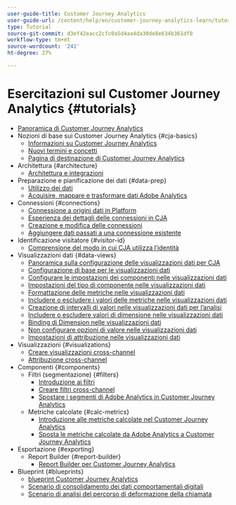 ```yaml
---
user-guide-title: Customer Journey Analytics
user-guide-url: /content/help/en/customer-journey-analytics-learn/tutorials/overview.html
type: Tutorial
source-git-commit: d3ef42eacc2cfc0a5d4aa4da30de8e634b361df8
workflow-type: tm+mt
source-wordcount: '241'
ht-degree: 27%

---
```



# Esercitazioni sul Customer Journey Analytics {#tutorials}

+ [Panoramica di Customer Journey Analytics](overview.md)
+ Nozioni di base sui Customer Journey Analytics {#cja-basics}
   + [Informazioni su Customer Journey Analytics](cja-basics/understanding-customer-journey-analytics.md)
   + [Nuovi termini e concetti](cja-basics/new-terms-and-concepts-in-cja.md)
   + [Pagina di destinazione di Customer Journey Analytics](cja-basics/customer-journey-analytics-landing-page.md)
+ Architettura {#architecture}
   + [Architettura e integrazioni](architecture/architecture-and-integrations-of-cja.md)
+ Preparazione e pianificazione dei dati {#data-prep}
   + [Utilizzo dei dati](data-prep/working-with-data-in-cja.md)
   + [Acquisire, mappare e trasformare dati Adobe Analytics](data-prep/ingest-map-and-transform-adobe-analytics-data.md)
+ Connessioni {#connections}
   + [Connessione a origini dati in Platform](connections/connecting-customer-journey-analytics-to-data-sources-in-platform.md)
   + [Esperienza dei dettagli delle connessioni in CJA](connections/connections-details-experience-in-cja.md)
   + [Creazione e modifica delle connessioni](connections/cja-connections-creation-and-edit-experience.md)
   + [Aggiungere dati passati a una connessione esistente](connections/add-past-data-to-an-existing-connection-in-cja.md)
+ Identificazione visitatore {#visitor-id}
   + [Comprensione del modo in cui CJA utilizza l’identità](visitor-id/understanding-how-customer-journey-analytics-uses-identity.md)
+ Visualizzazioni dati {#data-views}
   + [Panoramica sulla configurazione delle visualizzazioni dati per CJA](data-views/overview-of-configuring-data-views-for-cja.md)
   + [Configurazione di base per le visualizzazioni dati](data-views/basic-configuration-for-data-views.md)
   + [Configurare le impostazioni dei componenti nelle visualizzazioni dati](data-views/configuring-component-settings-in-data-views.md)
   + [Impostazioni del tipo di componente nelle visualizzazioni dati](data-views/component-type-settings-in-data-views.md)
   + [Formattazione delle metriche nelle visualizzazioni dati](data-views/formatting-metrics-in-data-views.md)
   + [Includere o escludere i valori delle metriche nelle visualizzazioni dati](data-views/include-or-exclude-metric-values-in-data-views.md)
   + [Creazione di intervalli di valori nelle visualizzazioni dati per l’analisi](data-views/creating-value-buckets-in-data-views-for-analysis.md)
   + [Includere o escludere valori di dimensione nelle visualizzazioni dati](data-views/include-or-exclude-dimension-values-in-data-views.md)
   + [Binding di Dimension nelle visualizzazioni dati](data-views/binding-dimensions-in-data-views.md)
   + [Non configurare opzioni di valore nelle visualizzazioni dati](data-views/configure-no-value-options-in-data-views.md)
   + [Impostazioni di attribuzione nelle visualizzazioni dati](data-views/attribution-settings-in-data-views.md)
+ Visualizzazioni {#visualizations}
   + [Creare visualizzazioni cross-channel](visualizations/creating-cross-channel-visualizations-in-customer-journey-analytics.md)
   + [Attribuzione cross-channel](visualizations/cross-channel-attribution-in-customer-journey-analytics.md)
+ Componenti {#components}
   + Filtri (segmentazione) {#filters}
      + [Introduzione ai filtri](components/filters/introduction-to-filters-in-cja.md)
      + [Creare filtri cross-channel](components/filters/creating-cross-channel-filters-in-customer-journey-analytics.md)
      + [Spostare i segmenti di Adobe Analytics in Customer Journey Analytics](components/filters/moving-adobe-analytics-segments-to-customer-journey-analytics.md)
   + Metriche calcolate {#calc-metrics}
      + [Introduzione alle metriche calcolate nel Customer Journey Analytics](components/calc-metrics/introduction-to-calculated-metrics-in-customer-journey-analytics.md)
      + [Sposta le metriche calcolate da Adobe Analytics a Customer Journey Analytics](components/calc-metrics/moving-your-calculated-metrics-from-adobe-analytics-to-customer-journey-analytics.md)
+ Esportazione {#exporting}
   + Report Builder {#report-builder}
      + [Report Builder per Customer Journey Analytics](exporting/report-builder/report-builder-for-customer-journey-analytics.md)
+ Blueprint {#blueprints}
   + [blueprint Customer Journey Analytics](https://experienceleague.adobe.com/docs/blueprints-learn/architecture/customer-journey-analytics/overview.html?lang=it)
   + [Scenario di consolidamento dei dati comportamentali digitali](https://experienceleague.adobe.com/docs/blueprints-learn/architecture/customer-journey-analytics/digital-behavioral-data-consolidation.html?lang=it)
   + [Scenario di analisi del percorso di deformazione della chiamata](https://experienceleague.adobe.com/docs/blueprints-learn/architecture/customer-journey-analytics/call-deflect.html?lang=it#customer-journey-analytics)
